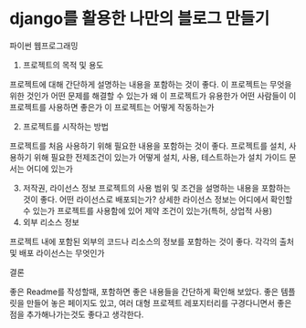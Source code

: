 # django를 활용한 나만의 블로그 만들기

파이썬 웹프로그래밍

1. 프로젝트의 목적 및 용도

프로젝트에 대해 간단하게 설명하는 내용을 포함하는 것이 좋다.
이 프로젝트는 무엇을 위한 것인가
어떤 문제를 해결할 수 있는가
왜 이 프로젝트가 유용한가
어떤 사람들이 이 프로젝트를 사용하면 좋은가
이 프로젝트는 어떻게 작동하는가

2. 프로젝트를 시작하는 방법

프로젝트를 처음 사용하기 위해 필요한 내용을 포함하는 것이 좋다.
프로젝트를 설치, 사용하기 위해 필요한 전제조건이 있는가
어떻게 설치, 사용, 테스트하는가
설치 가이드 문서는 어디에 있는가

3. 저작권, 라이선스 정보
   프로젝트의 사용 범위 및 조건을 설명하는 내용을 포함하는 것이 좋다.
   어떤 라이선스로 배포되는가?
   상세한 라이선스 정보는 어디에서 확인할 수 있는가
   프로젝트를 사용함에 있어 제약 조건이 있는가(특허, 상업적 사용)
4. 외부 리소스 정보

프로젝트 내에 포함된 외부의 코드나 리소스의 정보를 포함하는 것이 좋다.
각각의 출처 및 배포 라이선스는 무엇인가

결론

좋은 Readme를 작성할때, 포함하면 좋은 내용들을 간단하게 확인해 보았다.
좋은 템플릿을 만들어 놓은 페이지도 있고, 여러 대형 프로젝트 레포지터리를 구경다니면서 좋은점을 추가해나가는것도 좋다고 생각한다.
